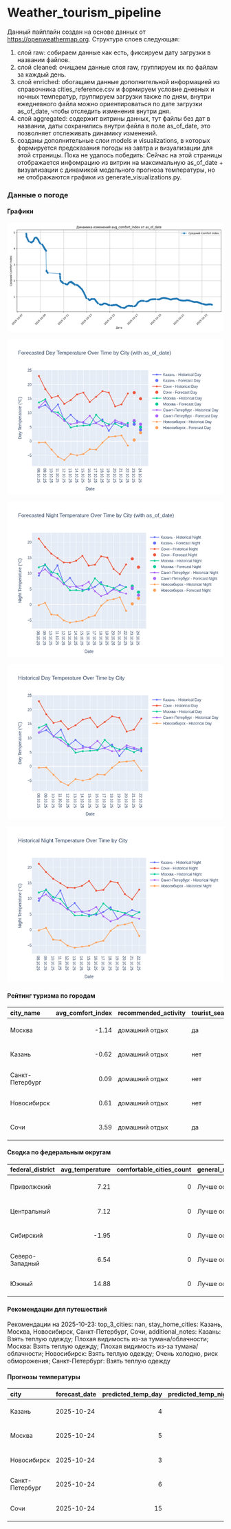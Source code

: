 # Weather_tourism_pipeline
Данный пайплайн создан на основе данных от https://openweathermap.org.
Структура слоев следующая:
  1) слой raw: 
  собираем данные как есть, фиксируем дату загрузки в названии файлов.
  2) слой cleaned:
  очищаем данные слоя raw, группируем их по файлам за каждый день.
  3) слой enriched:
  обогащаем данные дополнительной информацией из справочника cities_reference.csv и формируем условие дневных и ночных температур,
  группируем загрузки также по дням, внутри ежедневного файла можно ориентироваться по дате загрузки as_of_date, чтобы отследить изменения внутри дня.
  4) слой aggregated:
   содержит витрины данных, тут файлы без дат в названии, даты сохранились внутри файла в поле as_of_date, это позволняет отслеживать динамику изменений.
  6) созданы дополнительные слои models и visualizations, в которых формируется предсказания погоды на завтра и визуализации для этой страницы.
  Пока не удалось победить: Сейчас на этой страницы отображается инфомрацию из витрин на максимальную as_of_date + визуализации с динамикой модельного прогноза температуры, 
  но не отображаются графики из generate_visualizations.py.
<!-- WEATHER DATA START -->
### Данные о погоде

#### Графики
![Comfort Index Trend](data/visualizations/comfort_index_trend.png)

![Forecasted Day Temperature](data/visualizations/forecasted_day_temperature.png)

![Forecasted Night Temperature](data/visualizations/forecasted_night_temperature.png)

![Historical Day Temperature](data/visualizations/historical_day_temperature.png)

![Historical Night Temperature](data/visualizations/historical_night_temperature.png)

#### Рейтинг туризма по городам
| city_name       |   avg_comfort_index | recommended_activity   | tourist_season_match   | tourism_season   | tour_recommendation       | as_of_date          |
|:----------------|--------------------:|:-----------------------|:-----------------------|:-----------------|:--------------------------|:--------------------|
| Москва          |               -1.14 | домашний отдых         | да                     | Круглогодично    | домашний отдых в сезон    | 2025-10-23 20:25:00 |
| Казань          |               -0.62 | домашний отдых         | нет                    | Май-Сентябрь     | домашний отдых вне сезона | 2025-10-23 20:25:00 |
| Санкт-Петербург |                0.09 | домашний отдых         | нет                    | Май-Сентябрь     | домашний отдых вне сезона | 2025-10-23 20:25:00 |
| Новосибирск     |                0.61 | домашний отдых         | нет                    | Июнь-Август      | домашний отдых вне сезона | 2025-10-23 20:25:00 |
| Сочи            |                3.59 | домашний отдых         | да                     | Май-Октябрь      | домашний отдых в сезон    | 2025-10-23 20:25:00 |

#### Сводка по федеральным округам
| federal_district   |   avg_temperature |   comfortable_cities_count | general_recommendation   | as_of_date          |
|:-------------------|------------------:|---------------------------:|:-------------------------|:--------------------|
| Приволжский        |              7.21 |                          0 | Лучше остаться дома      | 2025-10-23 20:25:00 |
| Центральный        |              7.12 |                          0 | Лучше остаться дома      | 2025-10-23 20:25:00 |
| Сибирский          |             -1.95 |                          0 | Лучше остаться дома      | 2025-10-23 20:25:00 |
| Северо-Западный    |              6.54 |                          0 | Лучше остаться дома      | 2025-10-23 20:25:00 |
| Южный              |             14.88 |                          0 | Лучше остаться дома      | 2025-10-23 20:25:00 |

#### Рекомендации для путешествий
Рекомендации на 2025-10-23: top_3_cities: nan, stay_home_cities: Казань, Москва, Новосибирск, Санкт-Петербург, Сочи, additional_notes: Казань: Взять теплую одежду; Плохая видимость из-за тумана/облачности; Москва: Взять теплую одежду; Плохая видимость из-за тумана/облачности; Новосибирск: Взять теплую одежду; Очень холодно, риск обморожения; Санкт-Петербург: Взять теплую одежду

#### Прогнозы температуры
| city            | forecast_date   |   predicted_temp_day |   predicted_temp_night | model_type       | as_of_date          |
|:----------------|:----------------|---------------------:|-----------------------:|:-----------------|:--------------------|
| Казань          | 2025-10-24      |                    4 |                      4 | LinearRegression | 2025-10-23 20:25:24 |
| Москва          | 2025-10-24      |                    5 |                      4 | LinearRegression | 2025-10-23 20:25:24 |
| Новосибирск     | 2025-10-24      |                    3 |                      2 | LinearRegression | 2025-10-23 20:25:24 |
| Санкт-Петербург | 2025-10-24      |                    6 |                      3 | LinearRegression | 2025-10-23 20:25:24 |
| Сочи            | 2025-10-24      |                   15 |                     12 | LinearRegression | 2025-10-23 20:25:24 |


<!-- WEATHER DATA END -->
